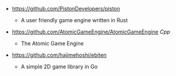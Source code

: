 - https://github.com/PistonDevelopers/piston
  - A user friendly game engine written in Rust
  
- https://github.com/AtomicGameEngine/AtomicGameEngine *Cpp*
  - The Atomic Game Engine  
- https://github.com/hajimehoshi/ebiten
  - A simple 2D game library in Go
